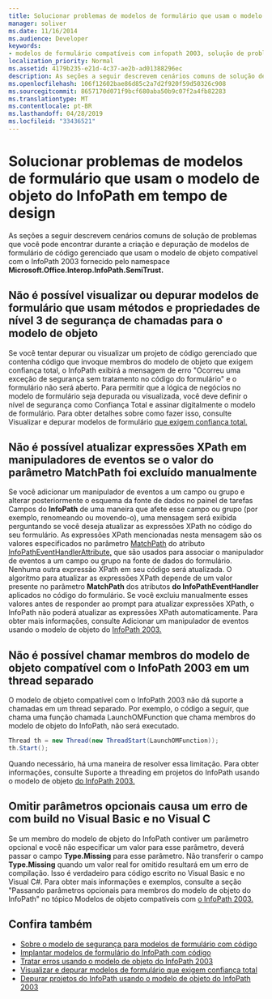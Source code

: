 ```yaml
---
title: Solucionar problemas de modelos de formulário que usam o modelo de objeto do InfoPath em tempo de design
manager: soliver
ms.date: 11/16/2014
ms.audience: Developer
keywords:
- modelos de formulário compatíveis com infopath 2003, solução de problemas em tempo de design, solução de problemas de modelos de formulário [InfoPath 2007], tempo de design
localization_priority: Normal
ms.assetid: 4179b235-e21d-4c37-ae2b-ad01388296ec
description: As seções a seguir descrevem cenários comuns de solução de problemas que você pode encontrar durante a criação e depuração de modelos de formulário de código gerenciado que usam o modelo de objeto compatível com o InfoPath 2003 fornecido pelo namespace Microsoft.Office.Interop.InfoPath.SemiTrust.
ms.openlocfilehash: 106f12602bae86d85c2a7d2f920f59d50326c908
ms.sourcegitcommit: 8657170d071f9bcf680aba50b9c07f2a4fb82283
ms.translationtype: MT
ms.contentlocale: pt-BR
ms.lasthandoff: 04/28/2019
ms.locfileid: "33436521"
---
```

# <a name="troubleshoot-form-templates-that-use-the-infopath-object-model-at-design-time"></a>Solucionar problemas de modelos de formulário que usam o modelo de objeto do InfoPath em tempo de design

As seções a seguir descrevem cenários comuns de solução de problemas que você pode encontrar durante a criação e depuração de modelos de formulário de código gerenciado que usam o modelo de objeto compatível com o InfoPath 2003 fornecido pelo namespace **Microsoft.Office.Interop.InfoPath.SemiTrust.** 
  
## <a name="cannot-preview-or-debug-form-templates-that-use-calls-to-object-model-security-level-3-methods-and-properties"></a>Não é possível visualizar ou depurar modelos de formulário que usam métodos e propriedades de nível 3 de segurança de chamadas para o modelo de objeto

Se você tentar depurar ou visualizar um projeto de código gerenciado que contenha código que invoque membros do modelo de objeto que exigem confiança total, o InfoPath exibirá a mensagem de erro "Ocorreu uma exceção de segurança sem tratamento no código do formulário" e o formulário não será aberto. Para permitir que a lógica de negócios no modelo de formulário seja  depurada ou visualizada, você deve definir o nível de segurança como Confiança Total e assinar digitalmente o modelo de formulário. Para obter detalhes sobre como fazer isso, consulte Visualizar e depurar modelos de formulário [que exigem confiança total.](how-to-preview-and-debug-form-templates-that-require-full-trust.md)
  
## <a name="cannot-update-xpath-expressions-in-event-handlers-if-the-matchpath-parameter-value-was-deleted-manually"></a>Não é possível atualizar expressões XPath em manipuladores de eventos se o valor do parâmetro MatchPath foi excluído manualmente

Se você adicionar um manipulador de eventos a um campo ou grupo e alterar posteriormente o esquema da fonte de dados no painel de tarefas Campos do **InfoPath** de uma maneira que afete esse campo ou grupo (por exemplo, renomeando ou movendo-o), uma mensagem será exibida perguntando se você deseja atualizar as expressões XPath no código do seu formulário. As expressões XPath mencionadas nesta mensagem são os valores especificados no parâmetro [MatchPath](https://msdn.microsoft.com/library/Microsoft.Office.Interop.InfoPath.SemiTrust.InfoPathEventHandlerAttribute.MatchPath.aspx) do atributo [InfoPathEventHandlerAttribute,](https://msdn.microsoft.com/library/Microsoft.Office.Interop.InfoPath.SemiTrust.InfoPathEventHandlerAttribute.aspx) que são usados para associar o manipulador de eventos a um campo ou grupo na fonte de dados do formulário. Nenhuma outra expressão XPath em seu código será atualizada. O algoritmo para atualizar as expressões XPath depende de um valor presente no parâmetro **MatchPath** dos atributos **do InfoPathEventHandler** aplicados no código do formulário. Se você excluiu manualmente esses valores antes de responder ao prompt para atualizar expressões XPath, o InfoPath não poderá atualizar as expressões XPath automaticamente. Para obter mais informações, consulte Adicionar um manipulador de eventos usando o modelo de objeto do [InfoPath 2003.](how-to-add-an-event-handler-using-the-infopath-2003-object-model.md)
  
## <a name="cannot-call-members-of-the-infopath-2003-compatible-object-model-on-a-separate-thread"></a>Não é possível chamar membros do modelo de objeto compatível com o InfoPath 2003 em um thread separado

O modelo de objeto compatível com o InfoPath 2003 não dá suporte a chamadas em um thread separado. Por exemplo, o código a seguir, que chama uma função chamada LaunchOMFunction que chama membros do modelo de objeto do InfoPath, não será executado. 
  
```cs
Thread th = new Thread(new ThreadStart(LaunchOMFunction));
th.Start();
```

Quando necessário, há uma maneira de resolver essa limitação. Para obter informações, consulte Suporte a threading em projetos do InfoPath usando o modelo de objeto [do InfoPath 2003.](threading-support-in-infopath-projects-using-the-infopath-2003-object-model.md)
  
## <a name="omitting-optional-parameters-causes-a-build-error-in-visual-basic-and-visual-c"></a>Omitir parâmetros opcionais causa um erro de com build no Visual Basic e no Visual C #

Se um membro do modelo de objeto do InfoPath contiver um parâmetro opcional e você não especificar um valor para esse parâmetro, deverá passar o campo **Type.Missing** para esse parâmetro. Não transferir o campo **Type.Missing** quando um valor real for omitido resultará em um erro de compilação. Isso é verdadeiro para código escrito no Visual Basic e no Visual C#. Para obter mais informações e exemplos, consulte a seção "Passando parâmetros opcionais para membros do modelo de objeto do InfoPath" no tópico Modelos de objeto compatíveis com [o InfoPath 2003.](infopath-2003-compatible-object-models.md) 
  
## <a name="see-also"></a>Confira também

- [Sobre o modelo de segurança para modelos de formulário com código](about-the-security-model-for-form-templates-with-code.md)
- [Implantar modelos de formulário do InfoPath com código](how-to-deploy-infopath-form-templates-with-code.md)
- [Tratar erros usando o modelo de objeto do InfoPath 2003](how-to-handle-errors-using-the-infopath-2003-object-model.md)
- [Visualizar e depurar modelos de formulário que exigem confiança total](how-to-preview-and-debug-form-templates-that-require-full-trust.md)
- [Depurar projetos do InfoPath usando o modelo de objeto do InfoPath 2003](how-to-debug-infopath-projects-using-the-infopath-2003-object-model.md)

